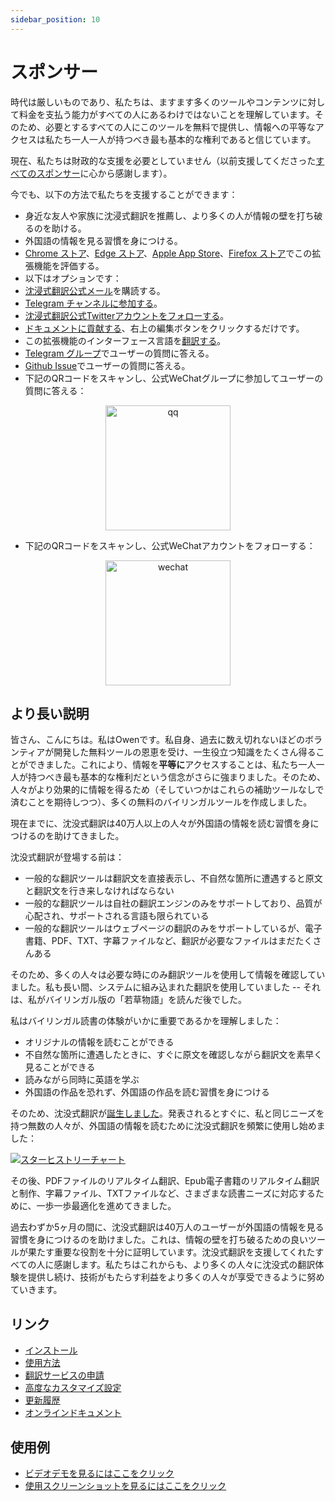 ```yaml
---
sidebar_position: 10
---
```


# スポンサー

時代は厳しいものであり、私たちは、ますます多くのツールやコンテンツに対して料金を支払う能力がすべての人にあるわけではないことを理解しています。そのため、必要とするすべての人にこのツールを無料で提供し、情報への平等なアクセスは私たち一人一人が持つべき最も基本的な権利であると信じています。

現在、私たちは財政的な支援を必要としていません（以前支援してくださった[すべてのスポンサー](/docs/thanks)に心から感謝します）。

今でも、以下の方法で私たちを支援することができます：

- 身近な友人や家族に沈浸式翻訳を推薦し、より多くの人が情報の壁を打ち破るのを助ける。
- 外国語の情報を見る習慣を身につける。
- [Chrome ストア](https://chrome.google.com/webstore/detail/immersive-translate/bpoadfkcbjbfhfodiogcnhhhpibjhbnh)、[Edge ストア](https://microsoftedge.microsoft.com/addons/detail/%E6%B2%89%E6%B5%B8%E5%BC%8F%E7%BF%BB%E8%AF%91/amkbmndfnliijdhojkpoglbnaaahippg?form=MT001Y&hl=zh-CN&gl=CN)、[Apple App Store](https://apps.apple.com/cn/app/%E6%B2%89%E6%B5%B8%E5%BC%8F%E7%BF%BB%E8%AF%91/id6447957425)、[Firefox ストア](https://addons.mozilla.org/zh-CN/firefox/addon/immersive-translate/)でこの拡張機能を評価する。
- 以下はオプションです：
- [沈浸式翻訳公式メール](https://immersivetranslate.substack.com/)を購読する。
- [Telegram チャンネルに参加する](https://t.me/immersivetranslate)。
- [沈浸式翻訳公式Twitterアカウントをフォローする](https://twitter.com/immersivetran)。
- [ドキュメントに貢献する](https://immersivetranslate.com/)、右上の編集ボタンをクリックするだけです。
- この拡張機能のインターフェース言語を[翻訳する](https://crowdin.com/project/immersive-translate)。
- [Telegram グループ](https://t.me/+rq848Z09nehlOTgx)でユーザーの質問に答える。
- [Github Issue](https://github.com/immersive-translate/immersive-translate/issues)でユーザーの質問に答える。
- 下記のQRコードをスキャンし、公式WeChatグループに参加してユーザーの質問に答える：

<div align="center">
<img src="/assets/wechat-contact2.jpg" width="200" alt="qq"/>
</div>

- 下記のQRコードをスキャンし、公式WeChatアカウントをフォローする：

<div align="center">
<img src="/assets/wechat-qrcode.jpg" width="200" alt="wechat"/>
</div>

## より長い説明

皆さん、こんにちは。私はOwenです。私自身、過去に数え切れないほどのボランティアが開発した無料ツールの恩恵を受け、一生役立つ知識をたくさん得ることができました。これにより、情報を**平等に**アクセスすることは、私たち一人一人が持つべき最も基本的な権利だという信念がさらに強まりました。そのため、人々がより効果的に情報を得るため（そしていつかはこれらの補助ツールなしで済むことを期待しつつ）、多くの無料のバイリンガルツールを作成しました。

現在までに、沈没式翻訳は40万人以上の人々が外国語の情報を読む習慣を身につけるのを助けてきました。

沈没式翻訳が登場する前は：

- 一般的な翻訳ツールは翻訳文を直接表示し、不自然な箇所に遭遇すると原文と翻訳文を行き来しなければならない
- 一般的な翻訳ツールは自社の翻訳エンジンのみをサポートしており、品質が心配され、サポートされる言語も限られている
- 一般的な翻訳ツールはウェブページの翻訳のみをサポートしているが、電子書籍、PDF、TXT、字幕ファイルなど、翻訳が必要なファイルはまだたくさんある

そのため、多くの人々は必要な時にのみ翻訳ツールを使用して情報を確認していました。私も長い間、システムに組み込まれた翻訳を使用していました -- それは、私がバイリンガル版の「若草物語」を読んだ後でした。

私はバイリンガル読書の体験がいかに重要であるかを理解しました：

- オリジナルの情報を読むことができる
- 不自然な箇所に遭遇したときに、すぐに原文を確認しながら翻訳文を素早く見ることができる
- 読みながら同時に英語を学ぶ
- 外国語の作品を恐れず、外国語の作品を読む習慣を身につける

そのため、沈没式翻訳が[誕生しました](https://twitter.com/OwenYoungZh/status/1588792579596111872)。発表されるとすぐに、私と同じニーズを持つ無数の人々が、外国語の情報を読むために沈没式翻訳を頻繁に使用し始めました：

[![スターヒストリーチャート](https://api.star-history.com/svg?repos=immersive-translate/immersive-translate&type=Date)](https://star-history.com/#immersive-translate/immersive-translate&Date)

その後、PDFファイルのリアルタイム翻訳、Epub電子書籍のリアルタイム翻訳と制作、字幕ファイル、TXTファイルなど、さまざまな読書ニーズに対応するために、一歩一歩最適化を進めてきました。

過去わずか5ヶ月の間に、沈没式翻訳は40万人のユーザーが外国語の情報を見る習慣を身につけるのを助けました。これは、情報の壁を打ち破るための良いツールが果たす重要な役割を十分に証明しています。沈没式翻訳を支援してくれたすべての人に感謝します。私たちはこれからも、より多くの人々に沈没式の翻訳体験を提供し続け、技術がもたらす利益をより多くの人々が享受できるように努めていきます。

## リンク

- [インストール](/docs/installation)
- [使用方法](/docs/usage)
- [翻訳サービスの申請](/docs/services)
- [高度なカスタマイズ設定](/docs/advanced)
- [更新履歴](/docs/CHANGELOG)
- [オンラインドキュメント](/docs/installation)

## 使用例

- [ビデオデモを見るにはここをクリック](https://www.youtube.com/watch?v=sQevumpUprc)
- [使用スクリーンショットを見るにはここをクリック](/docs/usecase)